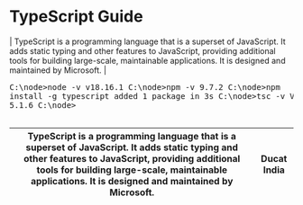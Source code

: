 # TypeScript Guide 

| TypeScript is a programming language that is a superset of JavaScript. It adds static typing and other features to JavaScript, providing additional tools for building large-scale, maintainable applications. It is designed and maintained by Microsoft. | <pre>
C:\node>node -v
v18.16.1
C:\node>npm -v
9.7.2
C:\node>npm install -g typescript
added 1 package in 3s
C:\node>tsc -v
Version 5.1.6
C:\node>  
</pre>

| TypeScript is a programming language that is a superset of JavaScript. It adds static typing and other features to JavaScript, providing additional tools for building large-scale, maintainable applications. It is designed and maintained by Microsoft. | Ducat India |
|-------|-------------|




